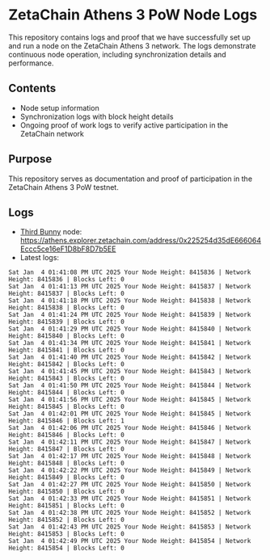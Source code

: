 # ZetaChain Athens 3 PoW Node Logs
This repository contains logs and proof that we have successfully set up and run a node on the ZetaChain Athens 3 network. The logs demonstrate continuous node operation, including synchronization details and performance.

## Contents
- Node setup information
- Synchronization logs with block height details
- Ongoing proof of work logs to verify active participation in the ZetaChain network

## Purpose
This repository serves as documentation and proof of participation in the ZetaChain Athens 3 PoW testnet.

## Logs

- [Third Bunny](https://thirdbunny.xyz/) node: https://athens.explorer.zetachain.com/address/0x225254d35dE666064Eccc5ce16eF1D8bF8D7b5EE
- Latest logs:
```
Sat Jan  4 01:41:08 PM UTC 2025 Your Node Height: 8415836 | Network Height: 8415836 | Blocks Left: 0
Sat Jan  4 01:41:13 PM UTC 2025 Your Node Height: 8415837 | Network Height: 8415837 | Blocks Left: 0
Sat Jan  4 01:41:18 PM UTC 2025 Your Node Height: 8415838 | Network Height: 8415838 | Blocks Left: 0
Sat Jan  4 01:41:24 PM UTC 2025 Your Node Height: 8415839 | Network Height: 8415839 | Blocks Left: 0
Sat Jan  4 01:41:29 PM UTC 2025 Your Node Height: 8415840 | Network Height: 8415840 | Blocks Left: 0
Sat Jan  4 01:41:34 PM UTC 2025 Your Node Height: 8415841 | Network Height: 8415841 | Blocks Left: 0
Sat Jan  4 01:41:40 PM UTC 2025 Your Node Height: 8415842 | Network Height: 8415842 | Blocks Left: 0
Sat Jan  4 01:41:45 PM UTC 2025 Your Node Height: 8415843 | Network Height: 8415843 | Blocks Left: 0
Sat Jan  4 01:41:50 PM UTC 2025 Your Node Height: 8415844 | Network Height: 8415844 | Blocks Left: 0
Sat Jan  4 01:41:56 PM UTC 2025 Your Node Height: 8415845 | Network Height: 8415845 | Blocks Left: 0
Sat Jan  4 01:42:01 PM UTC 2025 Your Node Height: 8415845 | Network Height: 8415846 | Blocks Left: 1
Sat Jan  4 01:42:06 PM UTC 2025 Your Node Height: 8415846 | Network Height: 8415846 | Blocks Left: 0
Sat Jan  4 01:42:11 PM UTC 2025 Your Node Height: 8415847 | Network Height: 8415847 | Blocks Left: 0
Sat Jan  4 01:42:17 PM UTC 2025 Your Node Height: 8415848 | Network Height: 8415848 | Blocks Left: 0
Sat Jan  4 01:42:22 PM UTC 2025 Your Node Height: 8415849 | Network Height: 8415849 | Blocks Left: 0
Sat Jan  4 01:42:27 PM UTC 2025 Your Node Height: 8415850 | Network Height: 8415850 | Blocks Left: 0
Sat Jan  4 01:42:33 PM UTC 2025 Your Node Height: 8415851 | Network Height: 8415851 | Blocks Left: 0
Sat Jan  4 01:42:38 PM UTC 2025 Your Node Height: 8415852 | Network Height: 8415852 | Blocks Left: 0
Sat Jan  4 01:42:43 PM UTC 2025 Your Node Height: 8415853 | Network Height: 8415853 | Blocks Left: 0
Sat Jan  4 01:42:49 PM UTC 2025 Your Node Height: 8415854 | Network Height: 8415854 | Blocks Left: 0
```
